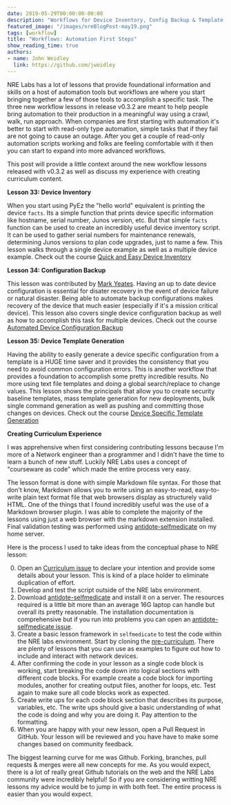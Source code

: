 ```yaml
---
date: 2019-05-29T00:00:00-00:00
description: "Workflows for Device Inventory, Config Backup & Template Generation"
featured_image: "/images/nreBlogPost-may19.png"
tags: [workflow]
title: "Workflows: Automation First Steps"
show_reading_time: true
authors:
- name: John Weidley
  link: https://github.com/jweidley
---
```


NRE Labs has a lot of lessons that provide foundational information and skills on a host of automation tools but workflows are where you start bringing together a few of those tools to accomplish a specific task. The three new workflow lessons in release v0.3.2 are meant to help people bring automation to their production in a meaningful way using a crawl, walk, run approach. When companies are first starting with automation it's better to start with read-only type automation, simple tasks that if they fail are not going to cause an outage. After you get a couple of read-only automation scripts working and folks are feeling comfortable with it then you can start to expand into more advanced workflows.

This post will provide a little context around the new workflow lessons released with v0.3.2 as well as discuss my experience with creating curriculum content.

__Lesson 33: Device Inventory__

When you start using PyEz the "hello world" equivalent is printing the device `facts`. Its a simple function that prints device specific information like hostname, serial number, Junos version, etc. But that simple `facts` function can be used to create an incredibly useful device inventory script. It can be used to gather serial numbers for maintenance renewals, determining Junos versions to plan code upgrades, just to name a few. This lesson walks through a single device example as well as a multiple device example.
Check out the course [Quick and Easy Device Inventory](https://labs.networkreliability.engineering/labs/?lessonId=33&lessonStage=1)

__Lesson 34: Configuration Backup__

This lesson was contributed by [Mark Yeates](https://github.com/mayeates). Having an up to date device configuration is essential for disater recovery in the event of device failure or natural disaster. Being able to automate backup configurations makes recovery of the device that much easier (especially if it's a mission critical device). This lesson also covers single device configuration backup as well as how to accomplish this task for multiple devices. 
Check out the course [Automated Device Configuration Backup](https://labs.networkreliability.engineering/labs/?lessonId=34&lessonStage=1)

__Lesson 35: Device Template Generation__

Having the ability to easily generate a device specific configuration from a template is a HUGE time saver and it provides the consistency that you need to avoid common configuration errors. This is another workflow that provides a foundation to accomplish some pretty incredible results. No more using text file templates and doing a global search/replace to change values. This lesson shows the principals that allow you to create security baseline templates, mass template generation for new deployments, bulk single command generation as well as pushing and committing those changes on devices.
Check out the course [Device Specific Template Generation](https://labs.networkreliability.engineering/labs/?lessonId=35&lessonStage=1)


__Creating Curriculum Experience__

I was apprehensive when first considering contributing lessons because I'm more of a Network engineer than a programmer and I didn't have the time to learn a bunch of new stuff. Luckily NRE Labs uses a concept of "courseware as code" which made the entire process very easy.  

The lesson format is done with simple Markdown file syntax. For those that don't know, Markdown allows you to write using an easy-to-read, easy-to-write plain text format file that web browsers display as structurely valid HTML. One of the things that I found incredibly useful was the use of a Markdown browser plugin. I was able to complete the majority of the lessons using just a web browser with the markdown extension installed. Final validation testing was performed using [antidote-selfmedicate](https://github.com/nre-learning/antidote-selfmedicate) on my home server.


Here is the process I used to take ideas from the conceptual phase to NRE lesson:

0. Open an [Curriculum issue](https://github.com/nre-learning/nrelabs-curriculum/issues) to declare your intention and provide some details about your lesson. This is kind of a place holder to eliminate duplication of effort.
1. Develop and test the script outside of the NRE labs environment. 
2. Download [antidote-selfmedicate](https://github.com/nre-learning/antidote-selfmedicate) and install it on a server. The resources required is a little bit more than an average 16G laptop can handle but overall its pretty reasonable. The installation documentation is comprehensive but if you run into problems you can open an [antidote-selfmedicate issue](https://github.com/nre-learning/antidote-selfmedicate/issues).
3. Create a basic lesson framework in `selfmedicate` to test the code within the NRE labs environment. Start by cloning the [nre-curriculum](https://github.com/nre-learning/nrelabs-curriculum). There are plenty of lessons that you can use as examples to figure out how to include and interact with network devices.
4. After confirming the code in your lesson as a single code block is working, start breaking the code down into logical sections with different code blocks. For example create a code block for importing modules, another for creating output files, another for loops, etc. Test again to make sure all code blocks work as expected.
5. Create write ups for each code block section that describes its purpose, variables, etc. The write ups should give a basic understanding of what the code is doing and why you are doing it. Pay attention to the formatting.
6. When you are happy with your new lesson, open a Pull Request in GitHub. Your lesson will be reviewed and you have have to make some changes based on community feedback.


The biggest learning curve for me was Github. Forking, branches, pull requests & merges were all new concepts for me. As you would expect, there is a lot of really great Github tutorials on the web and the NRE Labs community were incredibly helpful! So if you are considering writting NRE lessons my advice would be to jump in with both feet. The entire process is easier than you would expect.

